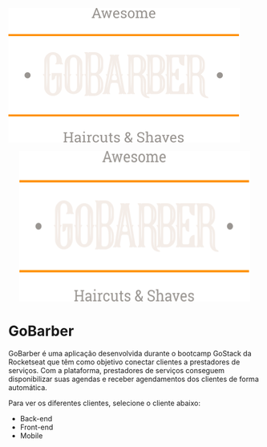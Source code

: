 ![Go Barber Logo](.github/logo.svg "GoBarber Logo")

<p align="center">
  <img width="460" height="300" src=".github/logo.svg">
</p>

# GoBarber
GoBarber é uma aplicação desenvolvida durante o bootcamp GoStack da Rocketseat que têm como objetivo conectar clientes a prestadores de serviços.
Com a plataforma, prestadores de serviços conseguem disponibilizar suas agendas e receber agendamentos dos clientes de forma automática. 

Para ver os diferentes clientes, selecione o cliente abaixo:

* Back-end
* Front-end
* Mobile